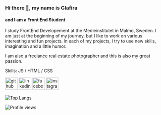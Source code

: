 ### Hi there 👋, my name is Glafira
#### and I am a Front End Student

I study FrontEnd Developement at the Medieinstitutet in Malmo, Sweden. I am just at the beginning of my journey, but I like to work on various interesting and fun projects. In each of my projects, I try to use new skills, imagination and a little humor.

I am also a freelance real estate photographer and this is also my great passion.

Skills: JS / HTML / CSS



[<img src='https://cdn.jsdelivr.net/npm/simple-icons@3.0.1/icons/github.svg' alt='github' height='40'>](https://github.com/glafver)  [<img src='https://cdn.jsdelivr.net/npm/simple-icons@3.0.1/icons/linkedin.svg' alt='linkedin' height='40'>](https://www.linkedin.com/in/glafver/)  [<img src='https://cdn.jsdelivr.net/npm/simple-icons@3.0.1/icons/facebook.svg' alt='facebook' height='40'>](https://www.facebook.com/glafver)  [<img src='https://cdn.jsdelivr.net/npm/simple-icons@3.0.1/icons/instagram.svg' alt='instagram' height='40'>](https://www.instagram.com/glafver/)  

[![Top Langs](https://github-readme-stats.vercel.app/api/top-langs/?username=glafver)](https://github.com/anuraghazra/github-readme-stats)

![Profile views](https://gpvc.arturio.dev/glafver)  
